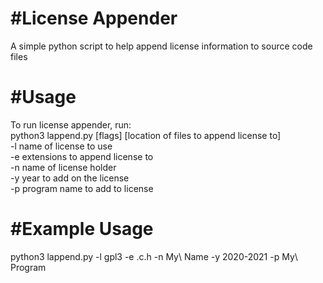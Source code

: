 #License Appender
=================

A simple python script to help append license information to source code files

#Usage
=================
To run license appender, run:<br>
python3 lappend.py [flags] [location of files to append license to]<br>
   -l name of license to use<br>
   -e extensions to append license to<br>
   -n name of license holder<br>
   -y year to add on the license<br>
   -p program name to add to license<br>

#Example Usage
=================
python3 lappend.py -l gpl3 -e .c.h -n My\ Name -y 2020-2021 -p My\ Program

